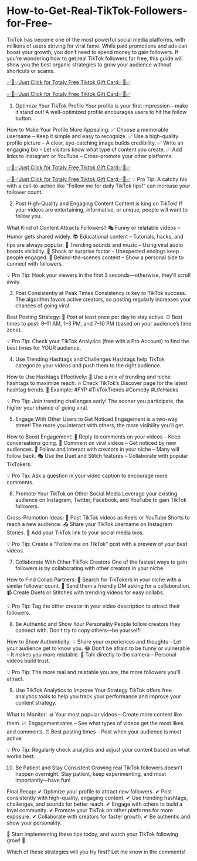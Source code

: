# How-to-Get-Real-TikTok-Followers-for-Free-
TikTok has become one of the most powerful social media platforms, with millions of users striving for viral fame. While paid promotions and ads can boost your growth, you don’t need to spend money to gain followers. If you’re wondering how to get real TikTok followers for free, this guide will show you the best organic strategies to grow your audience without shortcuts or scams.

[✅💛✅Just Click for Totaly Free Tiktok Gift Card✅💛✅](https://github.com/Prottoy7252/Free-100-TikTok-Followers-Generator-2025/blob/main/README.md)

[✅💛✅Just Click for Totaly Free Tiktok Gift Card✅💛✅](https://github.com/Prottoy7252/Free-100-TikTok-Followers-Generator-2025/blob/main/README.md)

1. Optimize Your TikTok Profile
Your profile is your first impression—make it stand out! A well-optimized profile encourages users to hit the follow button.

How to Make Your Profile More Appealing:
✅ Choose a memorable username – Keep it simple and easy to recognize.
✅ Use a high-quality profile picture – A clear, eye-catching image builds credibility.
✅ Write an engaging bio – Let visitors know what type of content you create.
✅ Add links to Instagram or YouTube – Cross-promote your other platforms.

[✅💛✅Just Click for Totaly Free Tiktok Gift Card✅💛✅](https://github.com/Prottoy7252/Free-100-TikTok-Followers-Generator-2025/blob/main/README.md)

[✅💛✅Just Click for Totaly Free Tiktok Gift Card✅💛✅](https://github.com/Prottoy7252/Free-100-TikTok-Followers-Generator-2025/blob/main/README.md)
💡 Pro Tip: A catchy bio with a call-to-action like “Follow me for daily TikTok tips!” can increase your follower count.

2. Post High-Quality and Engaging Content
Content is king on TikTok! If your videos are entertaining, informative, or unique, people will want to follow you.

What Kind of Content Attracts Followers?
🎭 Funny or relatable videos – Humor gets shared widely.
📚 Educational content – Tutorials, hacks, and tips are always popular.
🎵 Trending sounds and music – Using viral audio boosts visibility.
🤯 Shock or surprise factor – Unexpected endings keep people engaged.
👀 Behind-the-scenes content – Show a personal side to connect with followers.

💡 Pro Tip: Hook your viewers in the first 3 seconds—otherwise, they’ll scroll away.

3. Post Consistently at Peak Times
Consistency is key to TikTok success. The algorithm favors active creators, so posting regularly increases your chances of going viral.

Best Posting Strategy:
📅 Post at least once per day to stay active.
⏰ Best times to post: 9–11 AM, 1–3 PM, and 7–10 PM (based on your audience’s time zone).

💡 Pro Tip: Check your TikTok Analytics (free with a Pro Account) to find the best times for YOUR audience.

4. Use Trending Hashtags and Challenges
Hashtags help TikTok categorize your videos and push them to the right audience.

How to Use Hashtags Effectively:
🔎 Use a mix of trending and niche hashtags to maximize reach.
🔥 Check TikTok’s Discover page for the latest hashtag trends.
📌 Example: #FYP #TikTokTrends #Comedy #LifeHacks

💡 Pro Tip: Join trending challenges early! The sooner you participate, the higher your chance of going viral.

5. Engage With Other Users to Get Noticed
Engagement is a two-way street! The more you interact with others, the more visibility you’ll get.

How to Boost Engagement:
💬 Reply to comments on your videos – Keep conversations going.
📌 Comment on viral videos – Get noticed by new audiences.
👥 Follow and interact with creators in your niche – Many will follow back.
🎭 Use the Duet and Stitch features – Collaborate with popular TikTokers.

💡 Pro Tip: Ask a question in your video caption to encourage more comments.

6. Promote Your TikTok on Other Social Media
Leverage your existing audience on Instagram, Twitter, Facebook, and YouTube to gain TikTok followers.

Cross-Promotion Ideas:
📲 Post TikTok videos as Reels or YouTube Shorts to reach a new audience.
📤 Share your TikTok username on Instagram Stories.
📝 Add your TikTok link to your social media bios.

💡 Pro Tip: Create a "Follow me on TikTok" post with a preview of your best videos.

7. Collaborate With Other TikTok Creators
One of the fastest ways to gain followers is by collaborating with other creators in your niche.

How to Find Collab Partners:
🔎 Search for TikTokers in your niche with a similar follower count.
📩 Send them a friendly DM asking for a collaboration.
📹 Create Duets or Stitches with trending videos for easy collabs.

💡 Pro Tip: Tag the other creator in your video description to attract their followers.

8. Be Authentic and Show Your Personality
People follow creators they connect with. Don’t try to copy others—be yourself!

How to Show Authenticity:
💡 Share your experiences and thoughts – Let your audience get to know you.
😂 Don’t be afraid to be funny or vulnerable – It makes you more relatable.
📢 Talk directly to the camera – Personal videos build trust.

💡 Pro Tip: The more real and relatable you are, the more followers you’ll attract.

9. Use TikTok Analytics to Improve Your Strategy
TikTok offers free analytics tools to help you track your performance and improve your content strategy.

What to Monitor:
📊 Your most popular videos – Create more content like them.
📈 Engagement rates – See what types of videos get the most likes and comments.
⏰ Best posting times – Post when your audience is most active.

💡 Pro Tip: Regularly check analytics and adjust your content based on what works best.

10. Be Patient and Stay Consistent
Growing real TikTok followers doesn’t happen overnight. Stay patient, keep experimenting, and most importantly—have fun!

Final Recap:
✔ Optimize your profile to attract new followers.
✔ Post consistently with high-quality, engaging content.
✔ Use trending hashtags, challenges, and sounds for better reach.
✔ Engage with others to build a loyal community.
✔ Promote your TikTok on other platforms for more exposure.
✔ Collaborate with creators for faster growth.
✔ Be authentic and show your personality.

🚀 Start implementing these tips today, and watch your TikTok following grow! 🚀

Which of these strategies will you try first? Let me know in the comments!
